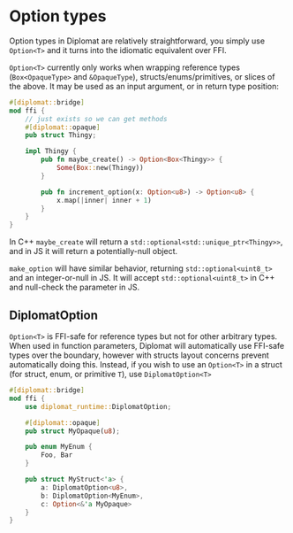 # Option types

Option types in Diplomat are relatively straightforward, you simply use `Option<T>` and it turns into the idiomatic equivalent over FFI.

`Option<T>` currently only works when wrapping reference types (`Box<OpaqueType>` and `&OpaqueType`), structs/enums/primitives, or slices of the above. It may be used as an input argument, or in return type position:

```rust
#[diplomat::bridge]
mod ffi {
    // just exists so we can get methods
    #[diplomat::opaque]
    pub struct Thingy;

    impl Thingy {
        pub fn maybe_create() -> Option<Box<Thingy>> {
            Some(Box::new(Thingy))
        }

        pub fn increment_option(x: Option<u8>) -> Option<u8> {
            x.map(|inner| inner + 1)
        }
    }
}
```

In C++ `maybe_create` will return a `std::optional<std::unique_ptr<Thingy>>`, and in JS it will return a potentially-null object.

`make_option` will have similar behavior, returning `std::optional<uint8_t>` and an integer-or-null in JS. It will accept `std::optional<uint8_t>` in C++ and null-check the parameter in JS.

## DiplomatOption

`Option<T>` is FFI-safe for reference types but not for other arbitrary types. When used in function parameters, Diplomat will automatically use FFI-safe types over the boundary, however with structs layout concerns prevent automatically doing this. Instead, if you wish to use an `Option<T>` in a struct (for struct, enum, or primitive `T`), use `DiplomatOption<T>`

```rust
#[diplomat::bridge]
mod ffi {
    use diplomat_runtime::DiplomatOption;

    #[diplomat::opaque]
    pub struct MyOpaque(u8);

    pub enum MyEnum {
        Foo, Bar
    }

    pub struct MyStruct<'a> {
        a: DiplomatOption<u8>,
        b: DiplomatOption<MyEnum>,
        c: Option<&'a MyOpaque>
    }
}
```